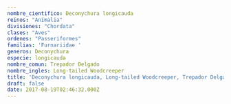 ```yaml
---
nombre_cientifico: Deconychura longicauda
reinos: "Animalia"
divisiones: "Chordata"
clases: "Aves"
ordenes: "Passeriformes"
familias: 'Furnariidae '
generos: Deconychura
especie: longicauda
nombre_comun: Trepador Delgado
nombre_ingles: Long-tailed Woodcreeper
title: 'Deconychura longicauda, Long-tailed Woodcreeper, Trepador Delgado'
draft: false
date: 2017-08-19T02:46:32.000Z
---
```


